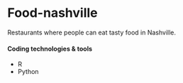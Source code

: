 # Food-nashville
Restaurants where people can eat tasty food in Nashville.

#### Coding technologies & tools
- R
- Python
